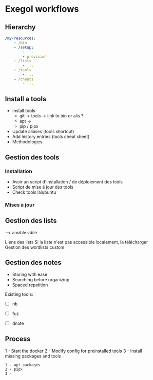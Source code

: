 # Exegol workflows

## Hierarchy

```yaml
/my-resources:
    - /bin
    - /setup:
        - ...
        - provision
    - /lists
        - ...
    - /tools
        - ...
    - /cheats
        - ...
```


## Install a tools

- Install tools
    - git -> tools -> link to bin or alis ?
    - apt -> 
    - pip / pipx
- Update aliases (tools shortcut)
- Add history entries (tools cheat sheet)
- Methodologies

## Gestion des tools

### Installation

* Avoir un script d'installation / de déploiement des tools
* Script de mise à jour des tools
* Check tools lalubuntu

### Mises à jour 

## Gestion des lists

 --> ansible-able

Liens des lists
Si la liste n'est pas accessible localement, la télécharger
Gestion des wordlists custom

## Gestion des notes



- Storing with ease
- Searching before organizing
- Spaced repetition

Existing tools:
- [ ] nb
- [ ] fuz
- [ ] dnote


## Process

1 - Start the docker
2 - Modify config for preinstalled tools
3 - Install missing packages and tools

    1 - apt packages
    2 - pipx
    3 - 